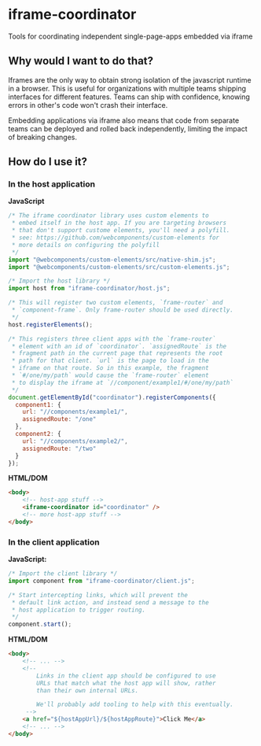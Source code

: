 # iframe-coordinator

Tools for coordinating independent single-page-apps embedded via iframe

## Why would I want to do that?

Iframes are the only way to obtain strong isolation of the javascript runtime in a browser. This is useful for organizations with multiple teams shipping interfaces for different features. Teams can ship with confidence, knowing errors in other's code won't crash their interface.

Embedding applications via iframe also means that code from separate teams can be deployed and rolled back independently, limiting the impact of breaking changes.

## How do I use it?

### In the host application

**JavaScript**

```js
/* The iframe coordinator library uses custom elements to
 * embed itself in the host app. If you are targeting browsers
 * that don't support custome elements, you'll need a polyfill.
 * see: https://github.com/webcomponents/custom-elements for
 * more details on configuring the polyfill
 */
import "@webcomponents/custom-elements/src/native-shim.js";
import "@webcomponents/custom-elements/src/custom-elements.js";

/* Import the host library */
import host from "iframe-coordinator/host.js";

/* This will register two custom elements, `frame-router` and
 * `component-frame`. Only frame-router should be used directly.
 */
host.registerElements();

/* This registers three client apps with the `frame-router`
 * element with an id of `coordinator`. `assignedRoute` is the
 * fragment path in the current page that represents the root
 * path for that client. `url` is the page to load in the
 * iframe on that route. So in this example, the fragment
 * `#/one/my/path` would cause the `frame-router` element
 * to display the iframe at `//component/example1/#/one/my/path`
 */
document.getElementById("coordinator").registerComponents({
  component1: {
    url: "//components/example1/",
    assignedRoute: "/one"
  },
  component2: {
    url: "//components/example2/",
    assignedRoute: "/two"
  }
});
```

**HTML/DOM**

```html
<body>
    <!-- host-app stuff -->
    <iframe-coordinator id="coordinator" />
    <!-- more host-app stuff -->
</body>
```

### In the client application

**JavaScript:**

```js
/* Import the client library */
import component from "iframe-coordinator/client.js";

/* Start intercepting links, which will prevent the
 * default link action, and instead send a message to the
 * host application to trigger routing.
 */
component.start();
```

**HTML/DOM**

```html
<body>
    <!-- ... -->
    <!--
        Links in the client app should be configured to use
        URLs that match what the host app will show, rather
        than their own internal URLs.

        We'll probably add tooling to help with this eventually.
     -->
    <a href="${hostAppUrl}/${hostAppRoute}">Click Me</a>
    <!-- ... -->
</body>
```
